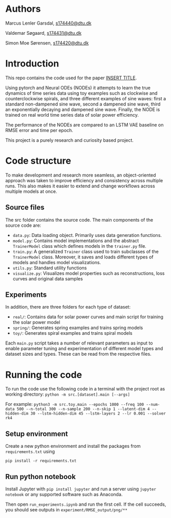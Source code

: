 # Authors
Marcus Lenler Garsdal, s174440@dtu.dk

Valdemar Søgaard, s174431@dtu.dk

Simon Moe Sørensen, s174420@dtu.dk


# Introduction
This repo contains the code used for the paper [INSERT TITLE]().

Using pytorch and Neural ODEs (NODEs) it attempts to learn the true dynamics of time series data using 
toy examples such as clockwise and counterclockwise spirals, and three different examples of sine waves: 
first a standard non-dampened sine wave, second a dampened sine wave, third an exponentially decaying and 
dampened sine wave. Finally, the NODE is trained on real world time series data of solar power efficiency.

The performance of the NODEs are compared to an LSTM VAE baseline on RMSE error and time per epoch.  

This project is a purely research and curiosity based project.

# Code structure
To make development and research more seamless, an object-oriented approach was taken to improve efficiency and
consistency across multiple runs. This also makes it easier to extend and change workflows across multiple models at once.

## Source files
The src folder contains the source code. The main components of the source code are:

- `data.py`: Data loading object. Primarily uses data generation functions.
- `model.py`: Contains model implementations and the abstract `TrainerModel` class which defines models
in the `trainer.py` file.
- `train.py`: A generalized `Trainer` class used to train subclasses of the `TrainerModel` class.
Moreover, it saves and loads different types of models and handles model visualizations.
- `utils.py`: Standard utility functions
- `visualize.py`: Visualizes model properties such as reconstructions, loss curves and original data samples


## Experiments
In addition, there are three folders for each type of dataset:
- `real/`: Contains data for solar power curves and main script for training the solar power model
- `spring/`: Generates spring examples and trains spring models
- `toy/`: Generates spiral examples and trains spiral models

Each `main.py` script takes a number of relevant parameters as input to enable parameter tuning and
experimentation of different model types and dataset sizes and types. These can be read from the respective files.

# Running the code
To run the code use the following code in a terminal with the project root as working directory:
`python -m src.[dataset].main [--args]`

For example:
`python3 -m src.toy.main --epochs 1000 --freq 100 --num-data 500 --n-total 300 --n-sample 200 --n-skip 1 --latent-dim 4 --hidden-dim 30 --lstm-hidden-dim 45 --lstm-layers 2 --lr 0.001 --solver rk4`

## Setup environment
Create a new python environment and install the packages from `requirements.txt` using

`pip install -r requirements.txt`

## Run python notebook
Install Jupyter with `pip install jupyter` and run a server using `jupyter notebook` or any supported software
such as Anaconda. 

Then open `run_experiments.ipynb` and run the first cell. If the cell succeeds, you should see outputs in
`experiment/RMSE_output/png/**`
